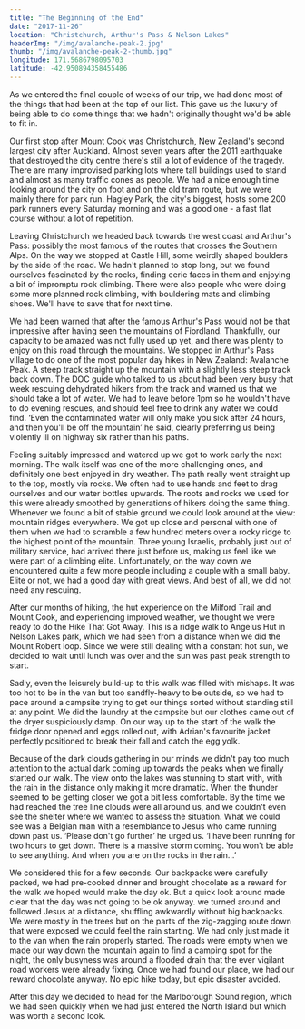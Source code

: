 ```yaml
---
title: "The Beginning of the End"
date: "2017-11-26"
location: "Christchurch, Arthur's Pass & Nelson Lakes"
headerImg: "/img/avalanche-peak-2.jpg"
thumb: "/img/avalanche-peak-2-thumb.jpg"
longitude: 171.5686798095703
latitude: -42.950894358455486
---
```


As we entered the final couple of weeks of our trip, we had done most of the things that had been at the top of our list. This gave us the luxury of being able to do some things that we hadn't originally thought we'd be able to fit in.

Our first stop after Mount Cook was Christchurch, New Zealand's second largest city after Auckland. Almost seven years after the 2011 earthquake that destroyed the city centre there's still a lot of evidence of the tragedy. There are many improvised parking lots where tall buildings used to stand and almost as many traffic cones as people. We had a nice enough time looking around the city on foot and on the old tram route, but we were mainly there for park run. Hagley Park, the city's biggest, hosts some 200 park runners every Saturday morning and was a good one - a fast flat course without a lot of repetition.  

Leaving Christchurch we headed back towards the west coast and Arthur's Pass: possibly the most famous of the routes that crosses the Southern Alps. On the way we stopped at Castle Hill, some weirdly shaped boulders by the side of the road. We hadn't planned to stop long, but we found ourselves fascinated by the rocks, finding eerie faces in them and enjoying a bit of impromptu rock climbing. There were also people who were doing some more planned rock climbing, with bouldering mats and climbing shoes. We'll have to save that for next time.

<div><photo url="/img/castle-hill.jpg" caption="The strange boulders of Castle Hill"></photo></div>

We had been warned that after the famous Arthur's Pass would not be that impressive after having seen the mountains of Fiordland. Thankfully, our capacity to be amazed was not fully used up yet, and there was plenty to enjoy on this road through the mountains. We stopped in Arthur's Pass village to do one of the most popular day hikes in New Zealand: Avalanche Peak. A steep track straight up the mountain with a slightly less steep track back down. The DOC guide who talked to us about had been very busy that week rescuing dehydrated hikers from the track and warned us that we should take a lot of water. We had to leave before 1pm so he wouldn't have to do evening rescues, and should feel free to drink any water we could find. ‘Even the contaminated water will only make you sick after 24 hours, and then you'll be off the mountain’ he said, clearly preferring us being violently ill on highway six rather than his paths.

Feeling suitably impressed and watered up we got to work early the next morning. The walk itself was one of the more challenging ones, and definitely one best enjoyed in dry weather. The path really went straight up to the top, mostly via rocks. We often had to use hands and feet to drag ourselves and our water bottles upwards. The roots and rocks we used for this were already smoothed by generations of hikers doing the same thing. Whenever we found a bit of stable ground we could look around at the view: mountain ridges everywhere. We got up close and personal with one of them when we had to scramble a few hundred meters over a rocky ridge to the highest point of the mountain. Three young Israelis, probably just out of military service, had arrived there just before us, making us feel like we were part of a climbing elite. Unfortunately, on the way down we encountered quite a few more people including a couple with a small baby. Elite or not, we had a good day with great views. And best of all, we did not need any rescuing.

<div><map route="/route/avalanche-peak.json" type="article" layer="terrain" caption="The Avalanche Peak Track"></map></div>

After our months of hiking, the hut experience on the Milford Trail and Mount Cook, and experiencing improved weather, we thought we were ready to do the Hike That Got Away. This is a ridge walk to Angelus Hut in Nelson Lakes park, which we had seen from a distance when we did the Mount Robert loop. Since we were still dealing with a constant hot sun, we decided to wait until lunch was over and the sun was past peak strength to start.

Sadly, even the leisurely build-up to this walk was filled with mishaps. It was too hot to be in the van but too sandfly-heavy to be outside, so we had to pace around a campsite trying to get our things sorted without standing still at any point. We did the laundry at the campsite but our clothes came out of the dryer suspiciously damp. On our way up to the start of the walk the fridge door opened and eggs rolled out, with Adrian's favourite jacket perfectly positioned to break their fall and catch the egg yolk.

<div><photo url="/img/avalanche-peak-1.jpg" caption="The view east through Arthur's Pass from part way up the Avalanche Peak Track" fullwidth="true"></photo></div>

Because of the dark clouds gathering in our minds we didn't pay too much attention to the actual dark coming up towards the peaks when we finally started our walk. The view onto the lakes was stunning to start with, with the rain in the distance only making it more dramatic. When the thunder seemed to be getting closer we got a bit less comfortable. By the time we had reached the tree line clouds were all around us, and we couldn't even see the shelter where we wanted to assess the situation. What we could see was a Belgian man with a resemblance to Jesus who came running down past us. ‘Please don't go further’ he urged us. ‘I have been running for two hours to get down. There is a massive storm coming. You won't be able to see anything. And when you are on the rocks in the rain…’

We considered this for a few seconds. Our backpacks were carefully packed, we had pre-cooked dinner and brought chocolate as a reward for the walk we hoped would make the day ok. But a quick look around made clear that the day was not going to be ok anyway. we turned around and followed Jesus at a distance, shuffling awkwardly without big backpacks. We were mostly in the trees but on the parts of the zig-zagging route down that were exposed we could feel the rain starting. We had only just made it to the van when the rain properly started. The roads were empty when we made our way down the mountain again to find a camping spot for the night, the only busyness was around a flooded drain that the ever vigilant road workers were already fixing. Once we had found our place, we had our reward chocolate anyway. No epic hike today, but epic disaster avoided.

<div><photo url="/img/avalanche-peak-dina.jpg" caption="Dina descending from the top of Avalanche Peak" fullwidth="true"></photo></div>

After this day we decided to head for the Marlborough Sound region, which we had seen quickly when we had just entered the North Island but which was worth a second look.